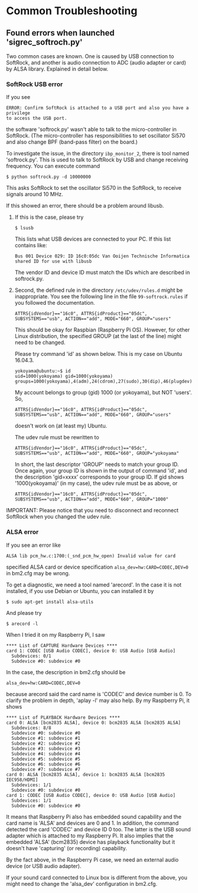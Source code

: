 # Common Troubleshooting

## Found errors when launched 'sigrec_softroch.py'

Two common cases are known.  One is caused by USB connection to
SoftRock, and another is audio connection to ADC (audio adapter or
card) by ALSA library.  Explained in detail below.

### SoftRock USB error

If you see

````
ERROR: Confirm SoftRock is attached to a USB port and also you have a privilege
to access the USB port.
`````

the software 'softrock.py' wasn't able to talk to the micro-controller
in SoftRock.  (The micro-controller has responsibilities to set
oscillator Si570 and also change BPF (band-pass filter) on the board.)

To investigate the issue, in the directory ````ibp_monitor_2````,
there is tool named 'softrock.py'.  This is used to talk to SoftRock by
USB and change receiving frequency.  You can execute command

````
$ python softrock.py -d 10000000
````

This asks SoftRock to set the oscillator Si570 in the SoftRock, to
receive signals around 10 MHz.

If this showed an error, there should be a problem around libusb.

1. If this is the case, please try

   ````
   $ lsusb
   ````

   This lists what USB devices are connected to your PC.  If this list
   contains like:

   ````
   Bus 001 Device 029: ID 16c0:05dc Van Ooijen Technische Informatica shared ID for use with libusb
   ````

   The vendor ID and device ID must match the IDs which are described
   in softrock.py.

2. Second, the defined rule in the directory ````/etc/udev/rules.d````
   might be inappropriate.  You see the following line in the file
   ````99-softrock.rules```` if you followed the documentation.

    ````
    ATTRS{idVendor}=="16c0", ATTRS{idProduct}=="05dc", SUBSYSTEMS=="usb", ACTION=="add", MODE="660", GROUP="users"
    ````

    This should be okay for Raspbian (Raspberry Pi OS).  However, for
    other Linux distribution, the specified GROUP (at the last of the
    line) might need to be changed.

    Please try command 'id' as shown below.  This is my case on Ubuntu
    16.04.3.

    ````
    yokoyama@ubuntu:~$ id
    uid=1000(yokoyama) gid=1000(yokoyama) groups=1000(yokoyama),4(adm),24(cdrom),27(sudo),30(dip),46(plugdev),113(lpadmin),128(sambashare)
    ````

    My account belongs to group (gid) 1000 (or yokoyama), but NOT
    'users'.  So,

    ````
    ATTRS{idVendor}=="16c0", ATTRS{idProduct}=="05dc", SUBSYSTEMS=="usb", ACTION=="add", MODE="660", GROUP="users"
    ````

    doesn't work on (at least my) Ubuntu.

    The udev rule must be rewritten to

    ````
    ATTRS{idVendor}=="16c0", ATTRS{idProduct}=="05dc", SUBSYSTEMS=="usb", ACTION=="add", MODE="660", GROUP="yokoyama"
    ````

    In short, the last descriptor 'GROUP' needs to match your group
    ID.  Once again, your group ID is shown in the output of command
    'id', and the description 'gid=xxxx' corresponds to your group ID.
    If gid shows '1000(yokoyama)' (in my case), the udev rule must be
    as above, or

    ````
    ATTRS{idVendor}=="16c0", ATTRS{idProduct}=="05dc", SUBSYSTEMS=="usb", ACTION=="add", MODE="660", GROUP="1000"
    ````

IMPORTANT: Please notice that you need to disconnect and reconnect
SoftRock when you changed the udev rule.

### ALSA error

If you see an error like

````
ALSA lib pcm_hw.c:1700:(_snd_pcm_hw_open) Invalid value for card
````

specified ALSA card or device specification
````alsa_dev=hw:CARD=CODEC,DEV=0```` in bm2.cfg may be wrong.

To get a diagnostic, we need a tool named 'arecord'.  In the case it
is not installed, if you use Debian or Ubuntu, you can installed it by

````
$ sudo apt-get install alsa-utils
````

And please try

````
$ arecord -l
````

When I tried it on my Raspberry Pi, I saw

````
**** List of CAPTURE Hardware Devices ****
card 1: CODEC [USB Audio CODEC], device 0: USB Audio [USB Audio]
  Subdevices: 0/1
  Subdevice #0: subdevice #0
````

In the case, the description in bm2.cfg should be

````
alsa_dev=hw:CARD=CODEC,DEV=0
````

because arecord said the card name is 'CODEC' and device number is 0.
To clarify the problem in depth, 'aplay -l' may also help.  By my
Raspberry Pi, it shows

````
**** List of PLAYBACK Hardware Devices ****
card 0: ALSA [bcm2835 ALSA], device 0: bcm2835 ALSA [bcm2835 ALSA]
  Subdevices: 8/8
  Subdevice #0: subdevice #0
  Subdevice #1: subdevice #1
  Subdevice #2: subdevice #2
  Subdevice #3: subdevice #3
  Subdevice #4: subdevice #4
  Subdevice #5: subdevice #5
  Subdevice #6: subdevice #6
  Subdevice #7: subdevice #7
card 0: ALSA [bcm2835 ALSA], device 1: bcm2835 ALSA [bcm2835 IEC958/HDMI]
  Subdevices: 1/1
  Subdevice #0: subdevice #0
card 1: CODEC [USB Audio CODEC], device 0: USB Audio [USB Audio]
  Subdevices: 1/1
  Subdevice #0: subdevice #0
 ````

It means that Raspberry Pi also has embedded sound capability and the
card name is 'ALSA' and devices are 0 and 1.  In addition, the command
detected the card 'CODEC' and device ID 0 too.  The latter is the USB
sound adapter which is attached to my Raspberry Pi.  It also implies
that the embedded 'ALSA' (bcm2835) device has playback functionality
but it doesn't have 'capturing' (or recording) capability.

By the fact above, in the Raspberry Pi case, we need an external audio
device (or USB audio adapter).

If your sound card connected to Linux box is different from the above,
you might need to change the 'alsa_dev' configuration in bm2.cfg.
